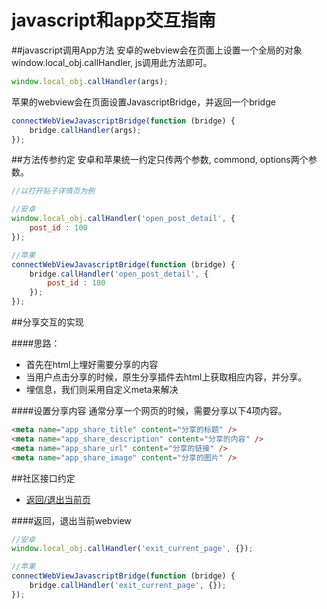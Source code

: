 # javascript和app交互指南


##javascript调用App方法
安卓的webview会在页面上设置一个全局的对象window.local_obj.callHandler, js调用此方法即可。
```js
window.local_obj.callHandler(args);
```
苹果的webview会在页面设置JavascriptBridge，并返回一个bridge
```js
connectWebViewJavascriptBridge(function (bridge) {
    bridge.callHandler(args);
});
```

##方法传参约定
安卓和苹果统一约定只传两个参数, commond, options两个参数。
```js
//以打开贴子详情页为例

//安卓
window.local_obj.callHandler('open_post_detail', {
    post_id : 100
});

//苹果
connectWebViewJavascriptBridge(function (bridge) {
    bridge.callHandler('open_post_detail', {
        post_id : 100
    });
});
```

##分享交互的实现

####思路：
- 首先在html上埋好需要分享的内容
- 当用户点击分享的时候，原生分享插件去html上获取相应内容，并分享。
- 埋信息，我们则采用自定义meta来解决

####设置分享内容
通常分享一个网页的时候，需要分享以下4项内容。
```html
<meta name="app_share_title" content="分享的标题" />
<meta name="app_share_description" content="分享的内容" />
<meta name="app_share_url" content="分享的链接" />
<meta name="app_share_image" content="分享的图片" />
```

##社区接口约定
- [返回/退出当前页](./README.md#返回退出当前webview)


####返回，退出当前webview
```js
//安卓
window.local_obj.callHandler('exit_current_page', {});

//苹果
connectWebViewJavascriptBridge(function (bridge) {
    bridge.callHandler('exit_current_page', {});
});

```






